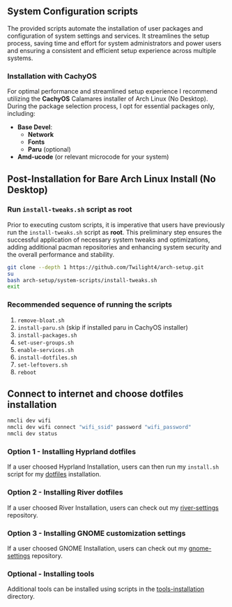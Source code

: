 ## System Configuration scripts
The provided scripts automate the installation of user packages and configuration of system settings and services.
It streamlines the setup process, saving time and effort for system administrators and power users and ensuring a consistent and efficient setup experience across multiple systems.

### Installation with CachyOS
For optimal performance and streamlined setup experience I recommend utilizing the **CachyOS** Calamares installer of Arch Linux (No Desktop). During the package selection process, I opt for essential packages only, including:
- **Base Devel**:
  - **Network**
  - **Fonts**
  - **Paru** (optional)
- **Amd-ucode** (or relevant microcode for your system)

## Post-Installation for Bare Arch Linux Install (No Desktop)
### Run `install-tweaks.sh` script as root
Prior to executing custom scripts, it is imperative that users have previously run the `install-tweaks.sh` script as **root**.
This preliminary step ensures the successful application of necessary system tweaks and optimizations, adding additional pacman repositories and 
enhancing system security and the overall performance and stability.

```bash
git clone --depth 1 https://github.com/Twilight4/arch-setup.git
su
bash arch-setup/system-scripts/install-tweaks.sh
exit
```

### Recommended sequence of running the scripts
1. `remove-bloat.sh`
2. `install-paru.sh` (skip if installed paru in CachyOS installer)
3. `install-packages.sh`
4. `set-user-groups.sh`
5. `enable-services.sh`
6. `install-dotfiles.sh`
7. `set-leftovers.sh`
8. `reboot`

## Connect to internet and choose dotfiles installation
```bash
nmcli dev wifi
nmcli dev wifi connect "wifi_ssid" password "wifi_password"
nmcli dev status
```

### Option 1 - Installing Hyprland dotfiles
If a user choosed Hyprland Installation, users can then run my `install.sh` script for my [dotfiles](https://github.com/Twilight4/dotfiles/) installation.

### Option 2 - Installing River dotfiles
If a user choosed River Installation, users can check out my [river-settings](https://github.com/Twilight4/river-settings/) repository.

### Option 3 - Installing GNOME customization settings
If a user choosed GNOME Installation, users can check out my [gnome-settings](https://github.com/Twilight4/gnome-settings/) repository.

### Optional - Installing tools
Additional tools can be installed using scripts in the [tools-installation](https://github.com/Twilight4/arch-setup/tree/main/tools-installation) directory.
